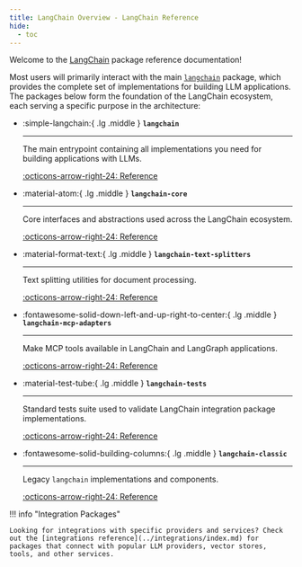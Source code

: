 ```yaml
---
title: LangChain Overview - LangChain Reference
hide:
  - toc
---
```


Welcome to the [LangChain](https://github.com/langchain-ai/langchain) package reference documentation!

Most users will primarily interact with the main [`langchain`](./langchain/index.md) package, which provides the complete set of implementations for building LLM applications. The packages below form the foundation of the LangChain ecosystem, each serving a specific purpose in the architecture:

<div class="grid cards" markdown>

- :simple-langchain:{ .lg .middle } __`langchain`__

    ---

    The main entrypoint containing all implementations you need for building applications with LLMs.

    [:octicons-arrow-right-24: Reference](./langchain/index.md)

- :material-atom:{ .lg .middle } __`langchain-core`__

    ---

    Core interfaces and abstractions used across the LangChain ecosystem.

    [:octicons-arrow-right-24: Reference](../langchain_core/index.md)

- :material-format-text:{ .lg .middle } __`langchain-text-splitters`__

    ---

    Text splitting utilities for document processing.

    [:octicons-arrow-right-24: Reference](../langchain_text_splitters/index.md)

- :fontawesome-solid-down-left-and-up-right-to-center:{ .lg .middle } __`langchain-mcp-adapters`__

    ---

    Make MCP tools available in LangChain and LangGraph applications.

    [:octicons-arrow-right-24: Reference](../langchain_mcp_adapters/index.md)

- :material-test-tube:{ .lg .middle } __`langchain-tests`__

    ---

    Standard tests suite used to validate LangChain integration package implementations.

    [:octicons-arrow-right-24: Reference](../langchain_tests/index.md)

- :fontawesome-solid-building-columns:{ .lg .middle } __`langchain-classic`__

    ---

    Legacy `langchain` implementations and components.

    [:octicons-arrow-right-24: Reference](../langchain_classic/index.md)

</div>

!!! info "Integration Packages"

    Looking for integrations with specific providers and services? Check out the [integrations reference](../integrations/index.md) for packages that connect with popular LLM providers, vector stores, tools, and other services.

